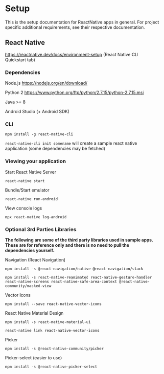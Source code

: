 # Setup
This is the setup documentation for ReactNative apps in general. For project specific additional requirements, see their respective documentation.

## React Native
https://reactnative.dev/docs/environment-setup
(React Native CLI Quickstart tab)

### Dependencies
Node.js
https://nodejs.org/en/download/

Python 2
https://www.python.org/ftp/python/2.7.15/python-2.7.15.msi

Java >= 8

Android Studio (+ Android SDK)

### CLI
`npm install -g react-native-cli`

`react-native-cli init somename` will create a sample react native application (some dependencies may be fetched)

### Viewing your application
Start React Native Server

`react-native start`

Bundle/Start emulator

`react-native run-android`

View console logs

`npx react-native log-android`

### Optional 3rd Parties Libraries
__The following are some of the third party libraries used in sample apps. These are for reference only and there is no need to pull the dependencies yourself.__

Navigation (React Navigation)

`npm install -s @react-navigation/native @react-navigation/stack`

`npm install -s react-native-reanimated react-native-gesture-handler react-native-screens react-native-safe-area-context @react-native-community/masked-view
`

Vector Icons

`npm install --save react-native-vector-icons`

React Native Material Design

`npm install -s react-native-material-ui`

`react-native link react-native-vector-icons`

Picker

`npm install -s @react-native-community/picker`

Picker-select (easier to use)

`npm install -s @react-native-picker-select`
